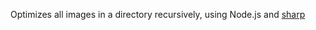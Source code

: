 Optimizes all images in a directory recursively, using Node.js and [sharp](https://github.com/lovell/sharp)